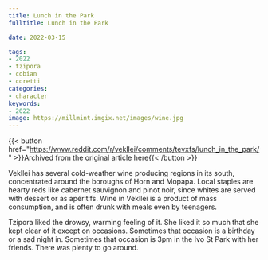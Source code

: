 ```yaml
---
title: Lunch in the Park
fulltitle: Lunch in the Park

date: 2022-03-15

tags:
- 2022
- tzipora
- cobian
- coretti
categories:
- character
keywords:
- 2022
image: https://millmint.imgix.net/images/wine.jpg
---
```


{{< button href="https://www.reddit.com/r/vekllei/comments/tevxfs/lunch_in_the_park/" >}}Archived from the original article here{{< /button >}}

Vekllei has several cold-weather wine producing regions in its south, concentrated around the boroughs of Horn and Mopapa. Local staples are hearty reds like cabernet sauvignon and pinot noir, since whites are served with dessert or as apéritifs. Wine in Vekllei is a product of mass consumption, and is often drunk with meals even by teenagers. 

Tzipora liked the drowsy, warming feeling of it. She liked it so much that she kept clear of it except on occasions. Sometimes that occasion is a birthday or a sad night in. Sometimes that occasion is 3pm in the Ivo St Park with her friends. There was plenty to go around.